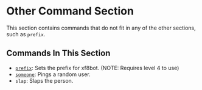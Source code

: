 # Other Command Section
This section contains commands that do not fit in any of the other sections, such as `prefix`.
## Commands In This Section
* [`prefix`](https://xf8b.github.io/documentation/xf8bot/commands/other/prefix/): Sets the prefix for xf8bot. (NOTE: Requires level 4 to use)
* [`someone`](https://xf8b.github.io/documentation/xf8bot/commands/other/someone/): Pings a random user.
* `slap`: Slaps the person.
